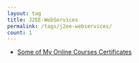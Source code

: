 ```yaml
---
layout: tag
title: J2EE-WebServices
permalink: /tags/j2ee-webservices/
count: 1
---
```


- [Some of My Online Courses Certificates](https://samirpaulb.github.io/blog-jekyll/posts/some-of-my-online-courses-certificates/)
